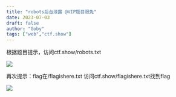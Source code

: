 ```yaml
---
title: "robots后台泄露 @VIP题目限免"
date: 2023-07-03
draft: false
author: "Goby"
tags: ["web","ctf.show"]
---
```


 根据题目提示，访问ctf.show/robots.txt

![](/ctf.show/933/1.webp)

再次提示：flag在/flagishere.txt 访问ctf.show/flagishere.txt找到flag

![](/ctf.show/933/2.webp)